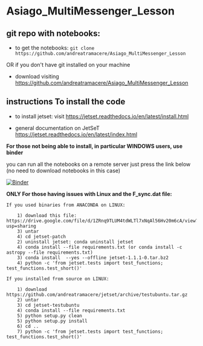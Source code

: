 # Asiago_MultiMessenger_Lesson

## git repo with notebooks: 

- to get the notebooks:
  `git clone https://github.com/andreatramacere/Asiago_MultiMessenger_Lesson`

OR if you don't have git installed on your machine

- download visiting https://github.com/andreatramacere/Asiago_MultiMessenger_Lesson

## instructions To install the code

- to install jetset: visit https://jetset.readthedocs.io/en/latest/install.html


- general documentation on JetSeT https://jetset.readthedocs.io/en/latest/index.html


**For those not being able to install, in particular WINDOWS users, use binder**

   you can run all the notebooks on a remote server just press the link below (no need to download notebooks in this case)

   [![Binder](https://mybinder.org/badge_logo.svg)](https://mybinder.org/v2/gh/andreatramacere/Asiago_MultiMessenger_Lesson/master)


**ONLY For those having issues with Linux and the F_sync.dat file:**

	If you used binaries from ANACONDA on LINUX:  

		1) download this file: https://drive.google.com/file/d/1ZRnq9TLUM4tdWLTl7xNqAl56Hv20m6cA/view?usp=sharing
		3) untar
		4) cd jetset-patch
		2) uninstall jetset: conda uninstall jetset
		4) conda install --file requirements.txt (or conda install -c astropy --file requirements.txt)
		3) conda install  --yes --offline jetset-1.1.1-0.tar.bz2
		4) python -c 'from jetset.tests import test_functions; test_functions.test_short()'

	If you installed from source on LINUX:
	
		1) download https://github.com/andreatramacere/jetset/archive/testubuntu.tar.gz
		2) untar
		3) cd jetset-testubuntu
		4) conda install --file requirements.txt
		5) python setup.py clean
		5) python setup.py install
		6) cd ..
		7) python -c 'from jetset.tests import test_functions; test_functions.test_short()'
	


